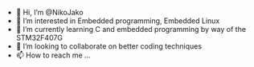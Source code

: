 - 👋 Hi, I’m @NikoJako
- 👀 I’m interested in Embedded programming, Embedded Linux
- 🌱 I’m currently learning C and embedded programming by way of the STM32F407G
- 💞️ I’m looking to collaborate on better coding techniques 
- 📫 How to reach me ...

<!---
NikoJako/NikoJako is a ✨ special ✨ repository because its `README.md` (this file) appears on your GitHub profile.
You can click the Preview link to take a look at your changes.
--->
